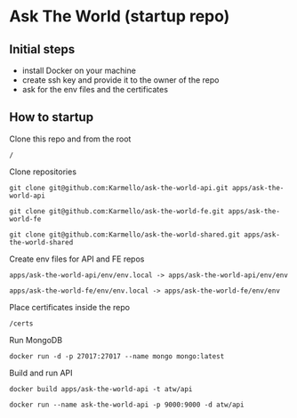 # Ask The World (startup repo)

## Initial steps

- install Docker on your machine
- create ssh key and provide it to the owner of the repo
- ask for the env files and the certificates

## How to startup

Clone this repo and from the root

```
/
```

Clone repositories

```
git clone git@github.com:Karmello/ask-the-world-api.git apps/ask-the-world-api
```

```
git clone git@github.com:Karmello/ask-the-world-fe.git apps/ask-the-world-fe
```

```
git clone git@github.com:Karmello/ask-the-world-shared.git apps/ask-the-world-shared
```

Create env files for API and FE repos

```
apps/ask-the-world-api/env/env.local -> apps/ask-the-world-api/env/env
```

```
apps/ask-the-world-fe/env/env.local -> apps/ask-the-world-fe/env/env
```

Place certificates inside the repo

```
/certs
```

Run MongoDB

```
docker run -d -p 27017:27017 --name mongo mongo:latest
```

Build and run API

```
docker build apps/ask-the-world-api -t atw/api
```

```
docker run --name ask-the-world-api -p 9000:9000 -d atw/api
```
